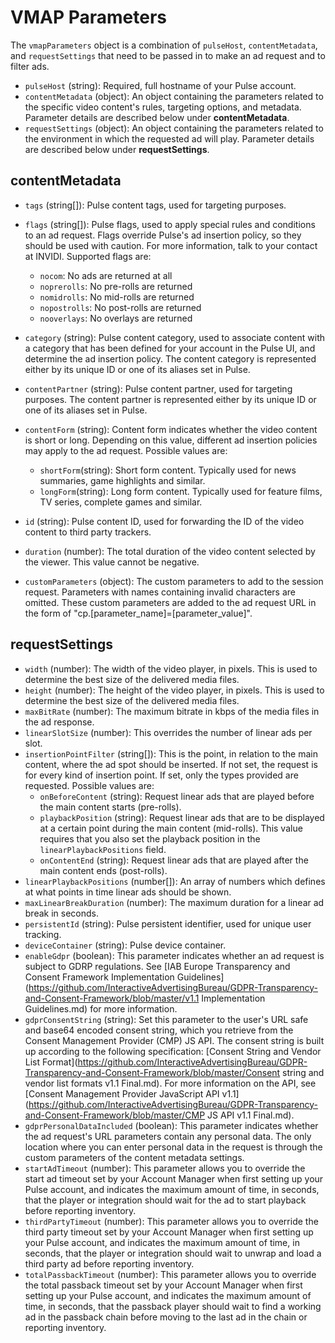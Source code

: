 # VMAP Parameters

The `vmapParameters` object is a combination of `pulseHost`, `contentMetadata`, and `requestSettings` that need to be passed in to make an ad request and to filter ads.

-   `pulseHost` (string): Required, full hostname of your Pulse account.
-   `contentMetadata` (object): An object containing the parameters related to the specific video content's rules, targeting options, and metadata. Parameter details are described below under **contentMetadata**.
-   `requestSettings` (object): An object containing the parameters related to the environment in which the requested ad will play. Parameter details are described below under **requestSettings**.

## contentMetadata

-   `tags` (string[]): Pulse content tags, used for targeting purposes.
-   `flags` (string[]): Pulse flags, used to apply special rules and conditions to an ad request. Flags override Pulse's ad insertion policy, so they should be used with caution. For more information, talk to your contact at INVIDI. Supported flags are: 

    - `nocom`: No ads are returned at all
    - `noprerolls`: No pre-rolls are returned
    - `nomidrolls`: No mid-rolls are returned 
    - `nopostrolls`: No post-rolls are returned
    - `nooverlays`: No overlays are returned

-   `category` (string): Pulse content category, used to associate content with a category that has been defined for your account in the Pulse UI, and determine the ad insertion policy. The content category is represented either by its unique ID or one of its aliases set in Pulse.
-   `contentPartner` (string): Pulse content partner, used for targeting purposes. The content partner is represented either by its unique ID or one of its aliases set in Pulse.
-   `contentForm` (string): Content form indicates whether the video content is short or long. Depending on this value, different ad insertion policies may apply to the ad request. Possible values are:
    -  `shortForm`(string): Short form content. Typically used for news summaries, game highlights and similar.
    -  `longForm`(string): Long form content. Typically used for feature films, TV series, complete games and similar.
-   `id` (string):  Pulse content ID, used for forwarding the ID of the video content to third party trackers. 
-   `duration` (number):  The total duration of the video content selected by the viewer. This value cannot be negative.
-   `customParameters` (object): The custom parameters to add to the session request. Parameters with names containing invalid characters are omitted. These custom parameters are added to the ad request URL in the form of "cp.[parameter_name]=[parameter_value]".

## requestSettings

-   `width` (number):  The width of the video player, in pixels. This is used to determine the best size of the delivered media files.
-   `height` (number): The height of the video player, in pixels. This is used to determine the best size of the delivered media files.
-   `maxBitRate` (number): The maximum bitrate in kbps of the media files in the ad response.
-   `linearSlotSize` (number): This overrides the number of linear ads per slot.
-   `insertionPointFilter` (string[]): This is the point, in relation to the main content, where the ad spot should be inserted. If not set, the request is for every kind of insertion point. If set, only the types provided are requested. Possible values are:
    -  `onBeforeContent` (string): Request linear ads that are played before the main content starts (pre-rolls).
    -  `playbackPosition` (string): Request linear ads that are to be displayed at a certain point during the main content (mid-rolls). This value requires that you also set the playback position in the `linearPlaybackPositions` field.
    -  `onContentEnd` (string): Request linear ads that are played after the main content ends (post-rolls).
-   `linearPlaybackPositions` (number[]): An array of numbers which defines at what points in time linear ads should be shown.
-   `maxLinearBreakDuration` (number): The maximum duration for a linear ad break in seconds.
-   `persistentId` (string): Pulse persistent identifier, used for unique user tracking.
-   `deviceContainer` (string): Pulse device container.
-   `enableGdpr` (boolean): This parameter indicates whether an ad request is subject to GDRP regulations. See [IAB Europe Transparency and Consent Framework Implementation Guidelines](https://github.com/InteractiveAdvertisingBureau/GDPR-Transparency-and-Consent-Framework/blob/master/v1.1 Implementation Guidelines.md) for more information.
-   `gdprConsentString` (string): Set this parameter to the user's URL safe and base64 encoded consent string, which you retrieve from the Consent Management Provider (CMP) JS API. The consent string is built up according to the following specification: [Consent String and Vendor List Format](https://github.com/InteractiveAdvertisingBureau/GDPR-Transparency-and-Consent-Framework/blob/master/Consent string and vendor list formats v1.1 Final.md). For more information on the API, see [Consent Management Provider JavaScript API v1.1](https://github.com/InteractiveAdvertisingBureau/GDPR-Transparency-and-Consent-Framework/blob/master/CMP JS API v1.1 Final.md).
-   `gdprPersonalDataIncluded` (boolean): This parameter indicates whether the ad request's URL parameters contain any personal data. The only location where you can enter personal data in the request is through the custom parameters of the content metadata settings.
-   `startAdTimeout` (number): This parameter allows you to override the start ad timeout set by your Account Manager when first setting up your Pulse account, and indicates the maximum amount of time, in seconds, that the player or integration should wait for the ad to start playback before reporting inventory.
-   `thirdPartyTimeout` (number): This parameter allows you to override the third party timeout set by your Account Manager when first setting up your Pulse account, and indicates the maximum amount of time, in seconds, that the player or integration should wait to unwrap and load a third party ad before reporting inventory.
-   `totalPassbackTimeout` (number): This parameter allows you to override the total passback timeout set by your Account Manager when first setting up your Pulse account, and indicates the maximum amount of time, in seconds, that the passback player should wait to find a working ad in the passback chain before moving to the last ad in the chain or reporting inventory.

